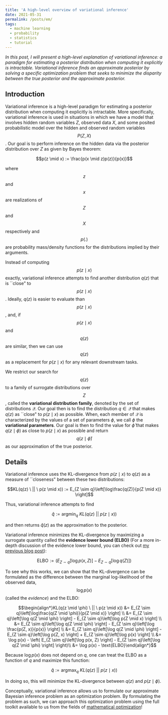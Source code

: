 ```yaml
---
title: 'A high-level overview of variational inference'
date: 2021-05-31
permalink: /posts/em/
tags:
  - machine learning
  - probability
  - statistics
  - tutorial
---
```


*In this post, I will present a high-level explanation of variational inference: a paradigm for estimating a posterior distribution when computing it explicitly is intractable. Variational inference finds an approximate posterior by solving a specific optimization problem that seeks to minimize the disparity between the true posterior and the approximate posterior.*  

Introduction
------------

Variational inference is a high-level paradigm for estimating a posterior distribution when computing it explicitly is intractable.  More specifically, variational inference is used in situations in which we have a model that involves hidden random variables $Z$, observed data $X$, and some posited probabilistic model over the hidden and observed random variables $$P(Z, X)$$. Our goal is to perform inference on the hidden data via the posterior distribution over $Z$ as given by Bayes theorem:

$$p(z \mid x) := \frac{p(x \mid z)p(z)}{p(x)}$$

where $$z$$ and $$x$$ are realizations of $$Z$$ and $$X$$ respectively and $$p(.)$$ are probability mass/density functions for the distributions implied by their arguments.

Instead of computing $$p(z \mid x)$$ exactly, variational inference attempts to find another distribution $q(z)$ that is ``close" to $$p(z \mid x)$$.  Ideally, $q(z)$ is easier to evaluate than $$p(z \mid x)$$, and, if $$p(z \mid x)$$ and $$q(z)$$ are similar, then we can use $$q(z)$$ as a replacement for $p(z \mid x)$ for any relevant downstream tasks.  

We restrict our search for $$q(z)$$ to a family of surrogate distributions over $$Z$$, called the **variational distribution family**, denoted by the set of distributions $\mathcal{Q}$.  Our goal then is to find the distribution $q \in \mathcal{Q}$ that makes $q(z)$ as ``close" to $p(z \mid x)$ as possible.    When, each member of $\mathcal{Q}$ is characterized by the values of a set of parameters $\phi$, we call $\phi$ the **variational parameters**.  Our goal is then to find the value for $\hat{\phi}$ that makes $q(z \mid \phi)$ as close to $p(z \mid x)$ as possible
and return $$q(z \mid \hat{\phi})$$ as our approximation of the true posterior.


Details
--------

Variational inference uses the KL-divergence from $p(z \mid x)$ to $q(z)$ as a measure of ``closeness" between these two distributions:

$$KL(q(z) \ || \ p(z \mid x)) := E_{Z \sim q}\left[\log\frac{q(Z)}{p(Z \mid x)} \right]$$

Thus, variational inference attempts to find 

$$\hat{q} := \text{argmin}_q \ KL(q(z) \ || \ p(z \mid x))$$

and then returns $\hat{q}(z)$ as the approximation to the posterior.

Variational inference minimizes the KL-divergence by maximizing a surrogate quantity called the **evidence lower bound (ELBO)** (For a more in-depth discussion of the evidence lower bound, you can check out [my previous blog post](https://mbernste.github.io/posts/elbo/)):

$$\text{ELBO} :=  \left( E_{Z \sim q}\left[\log p(x, Z) \right] - E_{Z \sim q}\left[\log q(Z) \right]  \right)$$

To see why this works, we can show that the KL-divergence can be formulated as the difference between the marginal log-likelihood of the observed data, $$\log p(x)$$ (called the *evidence*) and the ELBO:

$$\begin{align*}KL(q(z \mid \phi) \ || \ p(z \mid x)) &= E_{Z \sim q}\left[\log\frac{q(Z \mid \phi)}{p(Z \mid x)} \right] \\ &= E_{Z \sim q}\left[\log q(Z \mid \phi) \right] - E_{Z \sim q}\left[\log p(Z \mid x) \right] \\ &= E_{Z \sim q}\left[\log q(Z \mid \phi) \right] - E_{Z \sim q}\left[\log \frac{p(Z, x)}{p(x)} \right] \\ &= E_{Z \sim q}\left[\log q(Z \mid \phi) \right] -  E_{Z \sim q}\left[\log p(Z, x) \right] + E_{Z \sim q}\left[\log p(x) \right]  \\ &=  \log p(x) - \left( E_{Z \sim q}\left[\log p(x, Z) \right] - E_{Z \sim q}\left[\log q(Z \mid \phi) \right]  \right)\\ &= \log p(x) - \text{ELBO}\end{align*}$$

Because $\log p(x)$ does not depend on $q$, one can treat the ELBO as a function of $q$ and maximize this function:

$$\hat{q} := \text{argmax}_q \ KL(q(z) \ || \ p(z \mid x))$$

In doing so, this will minimize the KL-divergence between $q(z)$ and $p(z \mid \phi)$.

Conceptually, variational inference allows us to formulate our approximate Bayesian inference problem as an optimization problem.  By formulating the problem as such, we can approach this optimization problem using the full toolkit available to us from the fields of [mathematical optimization](https://en.wikipedia.org/wiki/Mathematical_optimization)!
